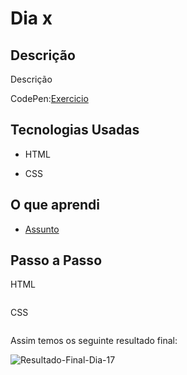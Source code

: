 # Dia x 

## Descrição

Descrição

CodePen:[Exercicio](#)

## Tecnologias Usadas

* HTML

* CSS

## O que aprendi

* [Assunto](#)

## Passo a Passo

HTML

~~~html

~~~


CSS

~~~css

~~~

Assim temos os seguinte resultado final:

![Resultado-Final-Dia-17](https://github.com/AlbusQuercus94/One-CSS-per-30-Days/blob/main/Desafios/Dia_17/Imagens/Resultado-Final-Dia-17.gif)